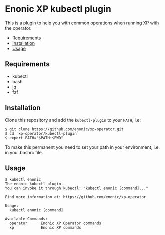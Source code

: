 <h1>Enonic XP kubectl plugin</h1>

This is a plugin to help you with common operations when running XP with the operator.

- [Requirements](#requirements)
- [Installation](#installation)
- [Usage](#usage)

## Requirements

* kubectl
* bash
* jq
* fzf

## Installation

Clone this repository and add the `kubectl-plugin` to your `PATH`, i.e:

```console
$ git clone https://github.com/enonic/xp-operator.git
$ cd `xp-operator/kubectl-plugin`
$ export PATH="$PATH:$PWD"
```

To make this permanent you need to set your path in your environment, i.e. in you .bashrc file.

## Usage

```console
$ kubectl enonic
The enonic kubectl plugin.
You can invoke it through kubectl: "kubectl enonic [command]..."

Find more information at: https://github.com/enonic/xp-operator

Usage:
  kubectl enonic [command]

Available Commands:
  operator      Enonic XP Operator commands
  xp            Enonic XP commands
```